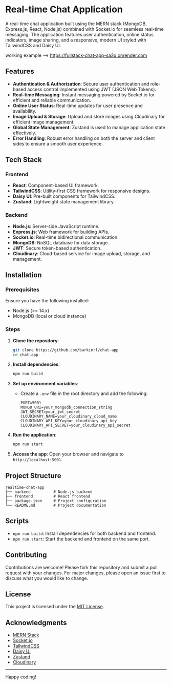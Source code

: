 # Real-time Chat Application

A real-time chat application built using the MERN stack (MongoDB, Express.js, React, Node.js) combined with Socket.io for seamless real-time messaging. The application features user authentication, online status indicators, image sharing, and a responsive, modern UI styled with TailwindCSS and Daisy UI.

working example --> https://fullstack-chat-app-sa2u.onrender.com

## Features

- **Authentication & Authorization**: Secure user authentication and role-based access control implemented using JWT (JSON Web Tokens).
- **Real-time Messaging**: Instant messaging powered by Socket.io for efficient and reliable communication.
- **Online User Status**: Real-time updates for user presence and availability.
- **Image Upload & Storage**: Upload and store images using Cloudinary for efficient image management.
- **Global State Management**: Zustand is used to manage application state effectively.
- **Error Handling**: Robust error handling on both the server and client sides to ensure a smooth user experience.

## Tech Stack

### Frontend

- **React**: Component-based UI framework.
- **TailwindCSS**: Utility-first CSS framework for responsive designs.
- **Daisy UI**: Pre-built components for TailwindCSS.
- **Zustand**: Lightweight state management library.

### Backend

- **Node.js**: Server-side JavaScript runtime.
- **Express.js**: Web framework for building APIs.
- **Socket.io**: Real-time bidirectional communication.
- **MongoDB**: NoSQL database for data storage.
- **JWT**: Secure token-based authentication.
- **Cloudinary**: Cloud-based service for image upload, storage, and management.

## Installation

### Prerequisites

Ensure you have the following installed:

- Node.js (>= 14.x)
- MongoDB (local or cloud instance)

### Steps

1. **Clone the repository**:

   ```bash
   git clone https://github.com/barkinrl/chat-app
   cd chat-app
   ```

2. **Install dependencies**:

   ```bash
   npm run build
   ```

3. **Set up environment variables**:

   - Create a `.env` file in the root directory and add the following:
     ```env
     PORT=5001
     MONGO_URI=your_mongodb_connection_string
     JWT_SECRET=your_jwt_secret
     CLOUDINARY_NAME=your_cloudinary_cloud_name
     CLOUDINARY_API_KEY=your_cloudinary_api_key
     CLOUDINARY_API_SECRET=your_cloudinary_api_secret
     ```

4. **Run the application**:

   ```bash
   npm run start
   ```

5. **Access the app**:
   Open your browser and navigate to `http://localhost:5001`.

## Project Structure

```
realtime-chat-app
├── backend          # Node.js backend
├── frontend         # React frontend
├── package.json     # Project configuration
└── README.md        # Project documentation
```

## Scripts

- `npm run build`: Install dependencies for both backend and frontend.
- `npm run start`: Start the backend and frontend on the same port.

## Contributing

Contributions are welcome! Please fork this repository and submit a pull request with your changes. For major changes, please open an issue first to discuss what you would like to change.

## License

This project is licensed under the [MIT License](LICENSE).

## Acknowledgments

- [MERN Stack](https://www.mongodb.com/mern-stack)
- [Socket.io](https://socket.io/)
- [TailwindCSS](https://tailwindcss.com/)
- [Daisy UI](https://daisyui.com/)
- [Zustand](https://zustand-demo.pmnd.rs/)
- [Cloudinary](https://cloudinary.com/)

---

Happy coding!
